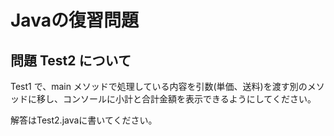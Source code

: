 # Javaの復習問題
## 問題 Test2 について
Test1 で、main メソッドで処理している内容を引数(単価、送料)を渡す別のメソッドに移し、コンソールに小計と合計金額を表示できるようにしてください。

解答はTest2.javaに書いてください。

